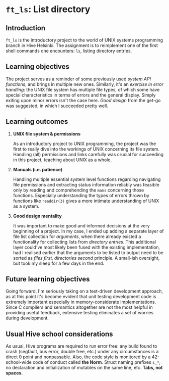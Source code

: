 # `ft_ls`: List directory

## Introduction
`ft_ls` is the introductory project to the world of UNIX systems programming branch in Hive Helsinki. The assignment is to reimplement one of the first shell commands one encounters: `ls`, listing directory entries.

## Learning objectives
The project serves as a reminder of some previously used *system API functions*, and brings in multiple new ones.
Similarly, it's an *exercise in error handling*: the UNIX file system has multiple file types, of which some have special characteristics in terms of errors and the general display. Simply exiting upon minor errors isn't the case here.
*Good design* from the get-go was suggested, in which I succeeded pretty well.

## Learning outcomes
1. **UNIX file system & permissions**

	As an introductory project to UNIX programming, the project was the first to really dive into the workings of UNIX concerning its file system. Handling (all) permissions and links carefully was crucial for succeeding in this project, teaching about UNIX as a whole. 

2. **Manuals (i.e. patience)**

	Handling multiple essential system level functions regarding navigating file permissions and extracting status information reliably was feasible only by reading and comprehending the `mans` concerning those functions. Especially understanding the types of errors thrown by functions like `readdir(3)` gives a more intimate understanding of UNIX as a system.

3. **Good design mentality**
  
	It was important to make good and informed decisions at the very beginning of a project. In my case, I ended up adding a separate layer of file list collection for *arguments*, when there already existed a functionality for collecting lists from *directory entries*. This additional layer could've most likely been fused with the existing implementation, had I realised earlier that the arguments to be listed to output need to be sorted as *files first, directories second* principle. A small-ish oversight, but took my sleep for a few days in the end.
	
## Future learning objectives
Going forward, I'm seriously taking on a test-driven development approach, as at this point it's become evident that unit testing development code is extremely important especially in memory-considerate implementations. Since C compilers and semantics altogether are not the most helpful in providing useful feedback, extensive testing eliminates a set of worries during development. 

## Usual Hive school considerations
As usual, Hive programs are required to run error free: any build found to crash (segfault, bus error, double free, etc.) under any circumstances is a direct 0 point and nonpassable. Also, the code style is monitored by a 42-school-wide code of conduct called **the Norm**. Struct naming prefixes `s_*`, no declaration and initialization of mutables on the same line, etc. **Tabs, not spaces.**
